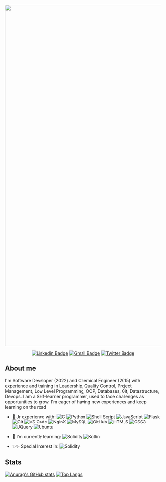 <div id="header" align="center">
  <img src="https://user-images.githubusercontent.com/85512743/163887063-9a11cace-8971-451d-88d0-da187680b772.png" width=1100px/>
</div>

<div id="badges" align="center">


[![Linkedin Badge](https://img.shields.io/badge/-aortiz91-blue?style=flat-square&logo=Linkedin&logoColor=white&link=https://www.linkedin.com/in/aortiz91/)](https://www.linkedin.com/in/aortiz91/)
[![Gmail Badge](https://img.shields.io/badge/-aortizm.09@gmail.com-c14438?style=flat-square&logo=Gmail&logoColor=white&link=mailto:aortizm.09@gmail.com)](mailto:aortizm.09@gmail.com)
[![Twitter Badge](https://img.shields.io/badge/-aortiz91_-blue?style=flat-square&logo=Twitter&logoColor=white&link=https://twitter.com/aortiz91_/)](https://twitter.com/aortiz91_/)
  
</div>

## About me
I'm Software Developer (2022) and Chemical Engineer (2015) with experience and training in Leadership, Quality Control, Project Management, Low Level Programming, OOP, Databases, Git, Datastructure, Devops.  I am a Self-learner programmer, used to face challenges as opportunities to grow. I'm eager of having new experiences and keep learning on the road

- 🚀 Jr experience with:
  ![C](https://img.shields.io/badge/-C-black?style=plastic&logo=C)
  ![Python](https://img.shields.io/badge/-Python-black?style=plastic&logo=Python)
  ![Shell Script](https://img.shields.io/badge/-ShellScript-black?style=plastic&logo=gnu-bash)
  ![JavaScript](https://img.shields.io/badge/-JavaScript-black?style=plastic&logo=javascript)
  ![Flask](https://img.shields.io/badge/-Flask-black?style=plastic&logo=flask)
  ![Git](https://img.shields.io/badge/-Git-black?style=plastic&logo=git)
  ![VS Code](https://img.shields.io/badge/-VS%20Code-black?style=plastic&logo=visual-studio-code)
  ![NginX](https://img.shields.io/badge/NginX-black?style=plastic&logo=nginx)
  ![MySQL](https://img.shields.io/badge/MySQL-black?style=plastic&logo=mysql)
  ![GitHub](https://img.shields.io/badge/-GitHub-black?style=plastic&logo=github)
  ![HTML5](https://img.shields.io/badge/-HTML5-black?style=plastic&logo=html5&logoColor=white)
  ![CSS3](https://img.shields.io/badge/-CSS3-black?style=plastic&logo=css3)
  ![JQuery](https://img.shields.io/badge/-JQuery-black?style=plastic&logo=JQuery)
  ![Ubuntu](https://img.shields.io/badge/-Ubuntu-black?style=plastic&logo=ubuntu)

- 🌱 I’m currently learning:
  ![Solidity](https://img.shields.io/badge/-Solididy-black?style=plastic&logo=solidity)
  ![Kotlin](https://img.shields.io/badge/-Kotlin-black?style=plastic&logo=Kotlin)

  
- ✨✨ Special Interest in:
  ![Solidity](https://img.shields.io/badge/-Solidity-black?style=plastic&logo=Solidity)


## Stats
[![Anurag's GitHub stats](https://github-readme-stats.vercel.app/api?username=aortiz91&show_icons=true&theme=gotham)](https://github.com/anuraghazra/github-readme-stats)                                       [![Top Langs](https://github-readme-stats.vercel.app/api/top-langs/?username=aortiz91&layout=compact&theme=gotham)](https://github.com/anuraghazra/github-readme-stats)




<!--
**Aortiz91/Aortiz91** is a ✨ _special_ ✨ repository because its `README.md` (this file) appears on your GitHub profile.

Here are some ideas to get you started:

- 🔭 I’m currently working on ...
- 🌱 I’m currently learning ...
- 👯 I’m looking to collaborate on ...
- 🤔 I’m looking for help with ...
- 💬 Ask me about ...
- 📫 How to reach me: ...
- 😄 Pronouns: ...
- ⚡ Fun fact: ...
-->


